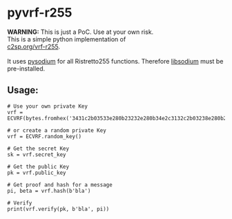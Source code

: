 # pyvrf-r255
**WARNING:** This is just a PoC. Use at your own risk. <br />
This is a simple python implementation of <br />
[c2sp.org/vrf-r255](https://github.com/C2SP/C2SP/blob/main/vrf-r255.md). <br /> <br />
It uses [pysodium](https://github.com/stef/pysodium) for all Ristretto255 functions. Therefore [libsodium](https://github.com/jedisct1/libsodium) must be pre-installed.
## Usage:
```
# Use your own private Key
vrf = ECVRF(bytes.fromhex('3431c2b03533e280b23232e280b34e2c3132c2b03238e280b23131e280b34500'))

# or create a random private Key
vrf = ECVRF.random_key()

# Get the secret Key
sk = vrf.secret_key

# Get the public Key
pk = vrf.public_key

# Get proof and hash for a message
pi, beta = vrf.hash(b'bla')

# Verify
print(vrf.verify(pk, b'bla', pi))
```
